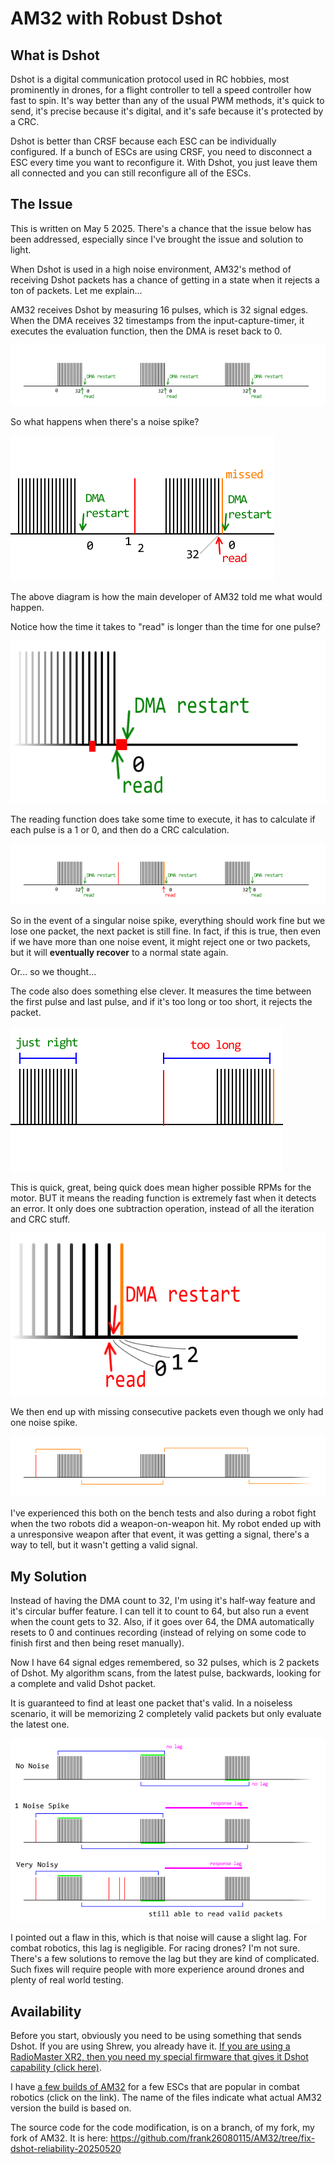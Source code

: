 # AM32 with Robust Dshot

## What is Dshot

Dshot is a digital communication protocol used in RC hobbies, most prominently in drones, for a flight controller to tell a speed controller how fast to spin. It's way better than any of the usual PWM methods, it's quick to send, it's precise because it's digital, and it's safe because it's protected by a CRC.

Dshot is better than CRSF because each ESC can be individually configured. If a bunch of ESCs are using CRSF, you need to disconnect a ESC every time you want to reconfigure it. With Dshot, you just leave them all connected and you can still reconfigure all of the ESCs.

## The Issue

This is written on May 5 2025. There's a chance that the issue below has been addressed, especially since I've brought the issue and solution to light.

When Dshot is used in a high noise environment, AM32's method of receiving Dshot packets has a chance of getting in a state when it rejects a ton of packets. Let me explain...

AM32 receives Dshot by measuring 16 pulses, which is 32 signal edges. When the DMA receives 32 timestamps from the input-capture-timer, it executes the evaluation function, then the DMA is reset back to 0.

![](imgs/dshot_read_normal.png)

So what happens when there's a noise spike?

![](imgs/dshot_read_one_spike_assumed.png)

The above diagram is how the main developer of AM32 told me what would happen.

Notice how the time it takes to "read" is longer than the time for one pulse?

![](imgs/read_time_delay.png)

The reading function does take some time to execute, it has to calculate if each pulse is a 1 or 0, and then do a CRC calculation.

![](imgs/dshot_read_still_normal.png)

So in the event of a singular noise spike, everything should work fine but we lose one packet, the next packet is still fine. In fact, if this is true, then even if we have more than one noise event, it might reject one or two packets, but it will **eventually recover** to a normal state again.

Or... so we thought...

The code also does something else clever. It measures the time between the first pulse and last pulse, and if it's too long or too short, it rejects the packet.

![](imgs/dshot_time_measurement.png)

This is quick, great, being quick does mean higher possible RPMs for the motor. BUT it means the reading function is extremely fast when it detects an error. It only does one subtraction operation, instead of all the iteration and CRC stuff.

![](imgs/dshot_faster_rejection_consequences.png)

We then end up with missing consecutive packets even though we only had one noise spike.

![](imgs/dshot_consecutive_misses.png)

I've experienced this both on the bench tests and also during a robot fight when the two robots did a weapon-on-weapon hit. My robot ended up with a unresponsive weapon after that event, it was getting a signal, there's a way to tell, but it wasn't getting a valid signal.

## My Solution

Instead of having the DMA count to 32, I'm using it's half-way feature and it's circular buffer feature. I can tell it to count to 64, but also run a event when the count gets to 32. Also, if it goes over 64, the DMA automatically resets to 0 and continues recording (instead of relying on some code to finish first and then being reset manually).

Now I have 64 signal edges remembered, so 32 pulses, which is 2 packets of Dshot. My algorithm scans, from the latest pulse, backwards, looking for a complete and valid Dshot packet.

It is guaranteed to find at least one packet that's valid. In a noiseless scenario, it will be memorizing 2 completely valid packets but only evaluate the latest one.

![](imgs/solution_scenarios.png)

I pointed out a flaw in this, which is that noise will cause a slight lag. For combat robotics, this lag is negligible. For racing drones? I'm not sure. There's a few solutions to remove the lag but they are kind of complicated. Such fixes will require people with more experience around drones and plenty of real world testing.

## Availability

Before you start, obviously you need to be using something that sends Dshot. If you are using Shrew, you already have it. [If you are using a RadioMaster XR2, then you need my special firmware that gives it Dshot capability (click here)](../RM-XR2-PWM-Mod/readme.md).

I have [a few builds of AM32](builds) for a few ESCs that are popular in combat robotics (click on the link). The name of the files indicate what actual AM32 version the build is based on.

The source code for the code modification, is on a branch, of my fork, my fork of AM32. It is here: https://github.com/frank26080115/AM32/tree/fix-dshot-reliability-20250520
